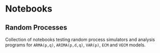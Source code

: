 # Notebooks

## Random Processes

Collection of notebooks testing random process simulators and analysis programs for `ARMA(p,q)`, `ARIMA(p,d,q)`, `VAR(p)`, `ECM` and `VECM` models.
